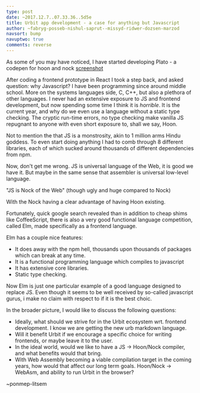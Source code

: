 ```yaml
---
type: post
date: ~2017.12.7..07.33.36..5d5e
title: Urbit app development - a case for anything but Javascript
author: ~fabryg-posseb-nishul-saprut--missyd-ridwer-dozsen-marzod
navsort: bump
navuptwo: true
comments: reverse
---
```


As some of you may have noticed, I have started developing Plato - a codepen for hoon and nock
[screenshot](http://i.magaimg.net/img/21tw.png)

After coding a frontend prototype in React I took a step back, and asked question: why Javascript?
I have been programming since around middle school. More on the systems languages side, C, C++,
but also a plethora of other languages. I never had an extensive exposure to JS and frontend development, but now spending some time I think it is _horrible_. It is the current year, and why do we even use a language without a static type checking. The cryptic run-time errors, no type checking make vanilla JS repugnant to anyone with even short exposure to, shall we say, Hoon.

Not to mention the that JS is a monstrosity, akin to 1 million arms Hindu goddess.
To even start doing anything I had to comb through 8 different libraries, each of which sucked around thousands of different dependencies from npm. 

Now, don't get me wrong. JS is universal language of the Web, it is good we have it. But maybe in the same sense that assembler is universal low-level language. 

"JS is Nock of the Web" (though ugly and huge compared to Nock)

With the Nock having a clear advantage of having Hoon existing.

Fortunately, quick google search revealed than in addition to cheap shims like CoffeeScript, there is also a very good functional language competition, called Elm, made specifically as a frontend language. 

Elm has a couple nice features:

- It does away with the npm hell, thousands upon thousands of packages
  which can break at any time.
- It is a functional programming language which compiles to javascript
- It has extensive core libraries.
- Static type checking.

Now Elm is just one particular example of a good language designed to replace JS.
Even though it seems to be well received by so-called javascript gurus, i make no claim 
with respect to if it is the best choic.

In the broader picture, I would like to discuss the following questions:

+ Ideally, what should we strive for in the Urbit ecosystem wrt. frontend development.
  I know we are getting the new urb markdown language.
+ Will it benefit Urbit if we encourage a specific choice for writing frontends,
  or maybe leave it to the user.
+ In the ideal world, would we like to have a JS -> Hoon/Nock compiler, and
  what benefits would that bring. 
+ With Web Assembly becoming a viable compilation target in the coming years,
  how would that affect our long term goals. Hoon/Nock -> WebAsm, and 
  ability to run Urbit in the browser?

~ponmep-litsem
